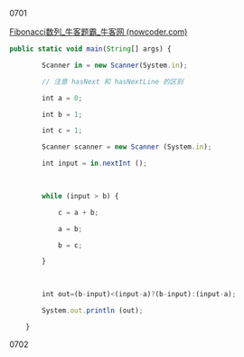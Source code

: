 
0701

[Fibonacci数列_牛客题霸_牛客网 (nowcoder.com)](https://www.nowcoder.com/practice/18ecd0ecf5ef4fe9ba3f17f8d00d2d66?tpId=85&&tqId=29846&rp=1&ru=/activity/oj&qru=/ta/2017test/question-ranking)

```javascript
public static void main(String[] args) {

        Scanner in = new Scanner(System.in);

        // 注意 hasNext 和 hasNextLine 的区别

        int a = 0;

        int b = 1;

        int c = 1;

        Scanner scanner = new Scanner (System.in);

        int input = in.nextInt ();

  

        while (input > b) {

            c = a + b;

            a = b;

            b = c;

        }

  

        int out=(b-input)<(input-a)?(b-input):(input-a);

        System.out.println (out);

    }
```

0702

